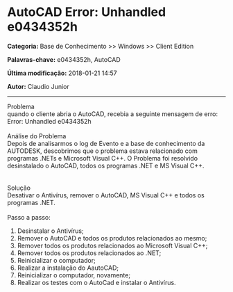 # AutoCAD Error: Unhandled e0434352h 

**Categoria:** Base de Conhecimento >> Windows >> Client Edition

**Palavras-chave:** e0434352h, AutoCAD

**Última modificação:** 2018-01-21 14:57

**Autor:** Claudio Junior

---

Problema<br />
quando o cliente abria o AutoCAD, recebia a seguinte mensagem de erro: Error: Unhandled e0434352h <br />
<br />
Análise do Problema<br />
Depois de analisarmos o log de Evento e a base de conhecimento da AUTODESK, descobrimos que o problema estava relacionado com programas .NETs e Microsoft Visual C++. O Problema foi resolvido desinstalado o AutoCAD, todos os programas .NET e MS Visual C++.<br />
<br />
<br />
Solução<br />
Desativar o Antivírus, remover o AutoCAD, MS Visual C++ e todos os programas .NET.<br />
<br />
Passo a passo:<br />
1. Desinstalar o Antivírus;<br />
2. Remover o AutoCAD e todos os produtos relacionados ao mesmo;<br />
3. Remover todos os produtos relacionados ao Microsoft Visual C++;<br />
4. Remover todos os produtos relacionados ao .NET;<br />
5. Reinicializar o computador;<br />
6. Realizar a instalação do AautoCAD;<br />
7. Reinicializar o computador, novamente;<br />
8. Realizar os testes com o AutoCad e instalar o Antivírus.